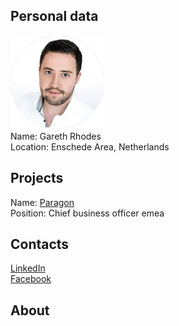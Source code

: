 ## Personal data
![ photo](../people/photo/gareth_rhodes.png)  
Name: Gareth Rhodes  
Location: Enschede Area, Netherlands    
## Projects 
Name: [Paragon](../projects/paragon.md)  
Position: Chief business officer emea
## Contacts
[LinkedIn](https://www.linkedin.com/in/gareth-rhodes-9b137a17/)   
[Facebook](https://www.facebook.com/lord.g.rhodes)   
## About
  